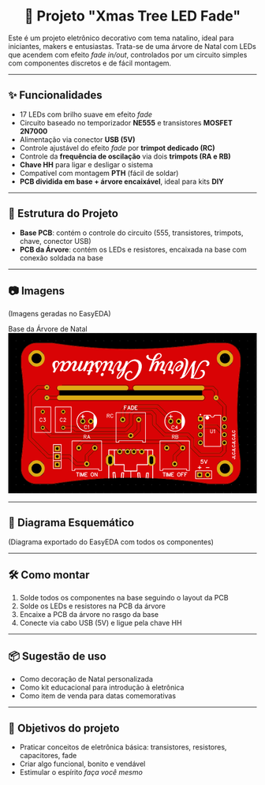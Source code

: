 <h1 align="center"> 🌲 Projeto "Xmas Tree LED Fade" </h1>

Este é um projeto eletrônico decorativo com tema natalino, ideal para iniciantes, makers e entusiastas. Trata-se de uma árvore de Natal com LEDs que acendem com efeito *fade in/out*, controlados por um circuito simples com componentes discretos e de fácil montagem.

---

## ✨ Funcionalidades

- 17 LEDs com brilho suave em efeito *fade*  
- Circuito baseado no temporizador **NE555** e transistores **MOSFET 2N7000**  
- Alimentação via conector **USB (5V)**  
- Controle ajustável do efeito *fade* por **trimpot dedicado (RC)**  
- Controle da **frequência de oscilação** via dois **trimpots (RA e RB)**  
- **Chave HH** para ligar e desligar o sistema  
- Compatível com montagem **PTH** (fácil de soldar)  
- **PCB dividida em base + árvore encaixável**, ideal para kits **DIY**

---

## 🧩 Estrutura do Projeto

- **Base PCB**: contém o controle do circuito (555, transistores, trimpots, chave, conector USB)  
- **PCB da Árvore**: contém os LEDs e resistores, encaixada na base com conexão soldada na base

---

## 📷 Imagens

(Imagens geradas no EasyEDA)  

Base da Árvore de Natal
![showcase](https://github.com/rkfael/PCB-Xmas-Tree-2025/blob/main/imagens/Figura%201.png)

---

## 📐 Diagrama Esquemático

(Diagrama exportado do EasyEDA com todos os componentes)

---

## 🛠️ Como montar

1. Solde todos os componentes na base seguindo o layout da PCB  
2. Solde os LEDs e resistores na PCB da árvore  
3. Encaixe a PCB da árvore no rasgo da base  
4. Conecte via cabo USB (5V) e ligue pela chave HH  

---

## 📦 Sugestão de uso

- Como decoração de Natal personalizada  
- Como kit educacional para introdução à eletrônica  
- Como item de venda para datas comemorativas  

---

## 🎯 Objetivos do projeto

- Praticar conceitos de eletrônica básica: transistores, resistores, capacitores, fade  
- Criar algo funcional, bonito e vendável  
- Estimular o espírito *faça você mesmo*

